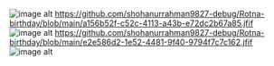 ![image alt](image_url) https://github.com/shohanurrahman9827-debug/Rotna-birthday/blob/main/a156b52f-c52c-4113-a43b-e72dc2b67a85.jfif
![image alt](image_url) https://github.com/shohanurrahman9827-debug/Rotna-birthday/blob/main/e2e586d2-1e52-4481-9f40-9794f7c7c162.jfif
![image alt](image_url)

